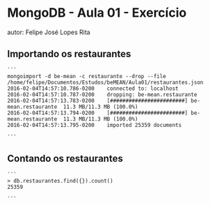 # MongoDB - Aula 01 - Exercício
autor: Felipe José Lopes Rita

## Importando os restaurantes

    ```
    mongoimport -d be-mean -c restaurante --drop --file /home/felipe/Documentos/Estudos/beMEAN/Aula01/restaurantes.json 
    2016-02-04T14:57:10.786-0200	connected to: localhost
    2016-02-04T14:57:10.787-0200	dropping: be-mean.restaurante
    2016-02-04T14:57:13.783-0200	[########################] be-mean.restaurante	11.3 MB/11.3 MB (100.0%)
    2016-02-04T14:57:13.794-0200	[########################] be-mean.restaurante	11.3 MB/11.3 MB (100.0%)
    2016-02-04T14:57:13.795-0200	imported 25359 documents

    ```

## Contando os restaurantes

    ```
    > db.restaurantes.find({}).count()
    25359

    ```


